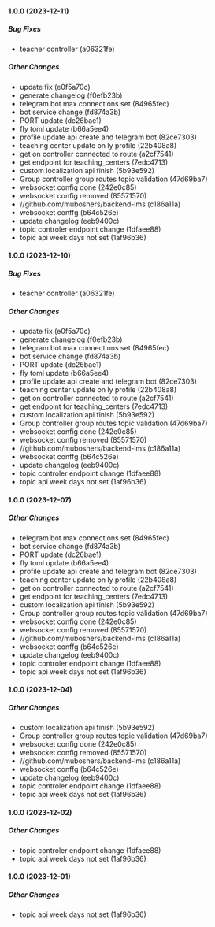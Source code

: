 #### 1.0.0 (2023-12-11)

##### Bug Fixes

* teacher controller (a06321fe)

##### Other Changes

*  update fix (e0f5a70c)
*  generate changelog (f0efb23b)
*  telegram bot max connections set (84965fec)
*  bot service change (fd874a3b)
*  PORT update (dc26bae1)
*  fly toml update (b66a5ee4)
*  profile update api create and telegram bot (82ce7303)
*  teaching center update on ly profile (22b408a8)
*  get on controller connected to route (a2cf7541)
*  get endpoint for teaching_centers (7edc4713)
*  custom localization api finish (5b93e592)
*  Group controller group routes topic validation (47d69ba7)
*  websocket config done (242e0c85)
*  websocket config removed (85571570)
* //github.com/muboshers/backend-lms (c186a11a)
*  websocket conffg (b64c526e)
*   update changelog (eeb9400c)
*  topic controler endpoint change (1dfaee88)
*  topic api week days not set (1af96b36)

#### 1.0.0 (2023-12-10)

##### Bug Fixes

* teacher controller (a06321fe)

##### Other Changes

*  update fix (e0f5a70c)
*  generate changelog (f0efb23b)
*  telegram bot max connections set (84965fec)
*  bot service change (fd874a3b)
*  PORT update (dc26bae1)
*  fly toml update (b66a5ee4)
*  profile update api create and telegram bot (82ce7303)
*  teaching center update on ly profile (22b408a8)
*  get on controller connected to route (a2cf7541)
*  get endpoint for teaching_centers (7edc4713)
*  custom localization api finish (5b93e592)
*  Group controller group routes topic validation (47d69ba7)
*  websocket config done (242e0c85)
*  websocket config removed (85571570)
* //github.com/muboshers/backend-lms (c186a11a)
*  websocket conffg (b64c526e)
*   update changelog (eeb9400c)
*  topic controler endpoint change (1dfaee88)
*  topic api week days not set (1af96b36)

#### 1.0.0 (2023-12-07)

##### Other Changes

*  telegram bot max connections set (84965fec)
*  bot service change (fd874a3b)
*  PORT update (dc26bae1)
*  fly toml update (b66a5ee4)
*  profile update api create and telegram bot (82ce7303)
*  teaching center update on ly profile (22b408a8)
*  get on controller connected to route (a2cf7541)
*  get endpoint for teaching_centers (7edc4713)
*  custom localization api finish (5b93e592)
*  Group controller group routes topic validation (47d69ba7)
*  websocket config done (242e0c85)
*  websocket config removed (85571570)
* //github.com/muboshers/backend-lms (c186a11a)
*  websocket conffg (b64c526e)
*   update changelog (eeb9400c)
*  topic controler endpoint change (1dfaee88)
*  topic api week days not set (1af96b36)

#### 1.0.0 (2023-12-04)

##### Other Changes

*  custom localization api finish (5b93e592)
*  Group controller group routes topic validation (47d69ba7)
*  websocket config done (242e0c85)
*  websocket config removed (85571570)
* //github.com/muboshers/backend-lms (c186a11a)
*  websocket conffg (b64c526e)
*   update changelog (eeb9400c)
*  topic controler endpoint change (1dfaee88)
*  topic api week days not set (1af96b36)

#### 1.0.0 (2023-12-02)

##### Other Changes

*  topic controler endpoint change (1dfaee88)
*  topic api week days not set (1af96b36)

#### 1.0.0 (2023-12-01)

##### Other Changes

*  topic api week days not set (1af96b36)

